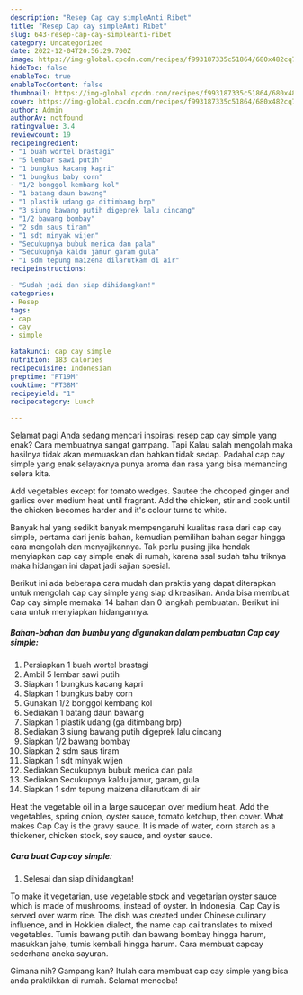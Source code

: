 ```yaml
---
description: "Resep Cap cay simpleAnti Ribet"
title: "Resep Cap cay simpleAnti Ribet"
slug: 643-resep-cap-cay-simpleanti-ribet
category: Uncategorized
date: 2022-12-04T20:56:29.700Z
image: https://img-global.cpcdn.com/recipes/f993187335c51864/680x482cq70/cap-cay-simple-foto-resep-utama.jpg
hideToc: false
enableToc: true
enableTocContent: false
thumbnail: https://img-global.cpcdn.com/recipes/f993187335c51864/680x482cq70/cap-cay-simple-foto-resep-utama.jpg
cover: https://img-global.cpcdn.com/recipes/f993187335c51864/680x482cq70/cap-cay-simple-foto-resep-utama.jpg
author: Admin
authorAv: notfound
ratingvalue: 3.4
reviewcount: 19
recipeingredient:
- "1 buah wortel brastagi"
- "5 lembar sawi putih"
- "1 bungkus kacang kapri"
- "1 bungkus baby corn"
- "1/2 bonggol kembang kol"
- "1 batang daun bawang"
- "1 plastik udang ga ditimbang brp"
- "3 siung bawang putih digeprek lalu cincang"
- "1/2 bawang bombay"
- "2 sdm saus tiram"
- "1 sdt minyak wijen"
- "Secukupnya bubuk merica dan pala"
- "Secukupnya kaldu jamur garam gula"
- "1 sdm tepung maizena dilarutkam di air"
recipeinstructions:

- "Sudah jadi dan siap dihidangkan!"
categories:
- Resep
tags:
- cap
- cay
- simple

katakunci: cap cay simple 
nutrition: 183 calories
recipecuisine: Indonesian
preptime: "PT19M"
cooktime: "PT38M"
recipeyield: "1"
recipecategory: Lunch

---
```



Selamat pagi Anda sedang mencari inspirasi resep cap cay simple yang enak? Cara membuatnya sangat gampang. Tapi Kalau salah mengolah maka hasilnya tidak akan memuaskan dan bahkan tidak sedap. Padahal cap cay simple yang enak selayaknya punya aroma dan rasa yang bisa memancing selera kita.


Add vegetables except for tomato wedges. Sautee the chooped ginger and garlics over medium heat until fragrant. Add the chicken, stir and cook until the chicken becomes harder and it&#39;s colour turns to white.

Banyak hal yang sedikit banyak mempengaruhi kualitas rasa dari cap cay simple, pertama dari jenis bahan, kemudian pemilihan bahan segar hingga cara mengolah dan menyajikannya. Tak perlu pusing jika hendak menyiapkan cap cay simple enak di rumah, karena asal sudah tahu triknya maka hidangan ini dapat jadi sajian spesial.


Berikut ini ada beberapa cara mudah dan praktis yang dapat diterapkan untuk mengolah cap cay simple yang siap dikreasikan. Anda bisa membuat Cap cay simple memakai 14 bahan dan 0 langkah pembuatan. Berikut ini cara untuk menyiapkan hidangannya.

<!--inarticleads1-->

##### Bahan-bahan dan bumbu yang digunakan dalam pembuatan Cap cay simple:

1. Persiapkan 1 buah wortel brastagi
1. Ambil 5 lembar sawi putih
1. Siapkan 1 bungkus kacang kapri
1. Siapkan 1 bungkus baby corn
1. Gunakan 1/2 bonggol kembang kol
1. Sediakan 1 batang daun bawang
1. Siapkan 1 plastik udang (ga ditimbang brp)
1. Sediakan 3 siung bawang putih digeprek lalu cincang
1. Siapkan 1/2 bawang bombay
1. Siapkan 2 sdm saus tiram
1. Siapkan 1 sdt minyak wijen
1. Sediakan Secukupnya bubuk merica dan pala
1. Sediakan Secukupnya kaldu jamur, garam, gula
1. Siapkan 1 sdm tepung maizena dilarutkam di air


Heat the vegetable oil in a large saucepan over medium heat. Add the vegetables, spring onion, oyster sauce, tomato ketchup, then cover. What makes Cap Cay is the gravy sauce. It is made of water, corn starch as a thickener, chicken stock, soy sauce, and oyster sauce. 

<!--inarticleads2-->

##### Cara buat Cap cay simple:


1. Selesai dan siap dihidangkan!

To make it vegetarian, use vegetable stock and vegetarian oyster sauce which is made of mushrooms, instead of oyster. In Indonesia, Cap Cay is served over warm rice. The dish was created under Chinese culinary influence, and in Hokkien dialect, the name cap cai translates to mixed vegetables. Tumis bawang putih dan bawang bombay hingga harum, masukkan jahe, tumis kembali hingga harum. Cara membuat capcay sederhana aneka sayuran. 

Gimana nih? Gampang kan? Itulah cara membuat cap cay simple yang bisa anda praktikkan di rumah. Selamat mencoba!
